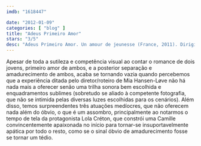 ```yaml
---
imdb: "1618447"

date: "2012-01-09"
categories: [ "blog" ]
title: "Adeus Primeiro Amor"
stars: "3/5"
desc: "Adeus Primeiro Amor. Un amour de jeunesse (France, 2011). Dirigido por Mia Hansen-Løve. Escrito por Mia Hansen-Løve. Com Lola Créton, Sebastian Urzendowsky, Magne-Håvard Brekke, Valérie Bonneton, Serge Renko, Özay Fecht, Max Ricat, Louis Dunbar, Philippe Paimblanc."
---
```

Apesar de toda a sutileza e competência visual ao contar o romance de dois jovens, primeiro amor de ambos, e a posterior separação e amadurecimento de ambos, acaba se tornando vazia quando percebemos que a experiência ditada pelo diretor/roteiro de Mia Hansen-Løve não há nada mais a oferecer senão uma trilha sonora bem escolhida e enquadramentos sublimes (sobretudo se aliado à competente fotografia, que não se intimida pelas diversas luzes escolhidas para os cenários). Além disso, temos surpreendentes três atuações medíocres, que não oferecem nada além do óbvio, o que é um assombro, principalmente ao notarmos o tempo de tela da protagonista Lola Créton, que constrói uma Camille convincentemente apaixonada no início para tornar-se insuportavelmente apática por todo o resto, como se o sinal óbvio de amadurecimento fosse se tornar um tédio.

